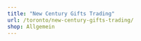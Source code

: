 ```yaml
---
title: "New Century Gifts Trading"
url: /toronto/new-century-gifts-trading/
shop: Allgemein
---
```

